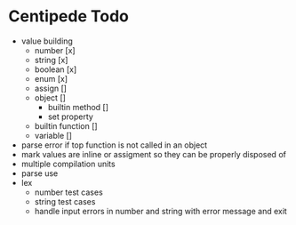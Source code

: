 # Centipede Todo
* value building
  * number [x]
  * string [x]
  * boolean [x]
  * enum [x]
  * assign []
  * object []
    * builtin method []
    * set property
  * builtin function []
  * variable []
* parse error if top function is not called in an object
* mark values are inline or assigment so they can be properly disposed of
* multiple compilation units
* parse use
* lex
  * number test cases
  * string test cases
  * handle input errors in number and string with error message and exit